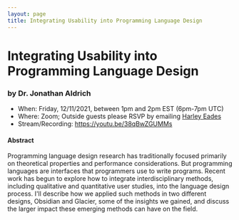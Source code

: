 ```yaml
---
layout: page
title: Integrating Usability into Programming Language Design
---
```


Integrating Usability into Programming Language Design
======
### by Dr. Jonathan Aldrich

- When: Friday, 12/11/2021, between 1pm and 2pm EST (6pm-7pm UTC)
- Where: Zoom; Outside guests please RSVP by emailing <a href="mailto:harley.eades@gmail.com">Harley Eades</a>
- Stream/Recording: <https://youtu.be/38qBwZGUMMs>

#### Abstract

Programming language design research has traditionally focused
primarily on theoretical properties and performance considerations.
But programming languages are interfaces that programmers use to write
programs.  Recent work has begun to explore how to integrate
interdisciplinary methods, including qualitative and quantitative user
studies, into the language design process.  I'll describe how we
applied such methods in two different designs, Obsidian and Glacier,
some of the insights we gained, and discuss the larger impact these
emerging methods can have on the field.